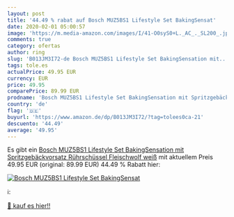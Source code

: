 ```yaml
---
layout: post
title: '44.49 % rabat auf Bosch MUZ5BS1 Lifestyle Set BakingSensat'
date: 2020-02-01 05:00:57
image: 'https://m.media-amazon.com/images/I/41-O0syS0+L._AC_._SL200_.jpg'
comments: true
category: ofertas
author: ring
slug: 'B013JM3I72-de Bosch MUZ5BS1 Lifestyle Set BakingSensation mit...'
tags: tole.es
actualPrice: 49.95 EUR
currency: EUR
price: 49.95
comparePrice: 89.99 EUR
prodname: 'Bosch MUZ5BS1 Lifestyle Set BakingSensation mit Spritzgebäckvorsatz  Rührschüssel  Fleischwolf  weiß'
country: 'de'
flag: '🇩🇪'
buyurl: 'https://www.amazon.de/dp/B013JM3I72/?tag=tolees0ca-21'
descuento: '44.49'
average: '49.95'
---
```


Es gibt ein [Bosch MUZ5BS1 Lifestyle Set BakingSensation mit Spritzgebäckvorsatz  Rührschüssel  Fleischwolf  weiß](https://www.amazon.de/dp/B013JM3I72/?tag=tolees0ca-21) mit aktuellem Preis 49.95 EUR (original: 89.99 EUR) 44.49 % Rabatt hier:

[![Bosch MUZ5BS1 Lifestyle Set BakingSensat](https://m.media-amazon.com/images/I/41-O0syS0+L._AC_._SL200_.jpg)](https://www.amazon.de/dp/B013JM3I72/?tag=tolees0ca-21)

ℹ️:


[🛒 kauf es hier!!](https://www.amazon.de/dp/B013JM3I72/?tag=tolees0ca-21)
